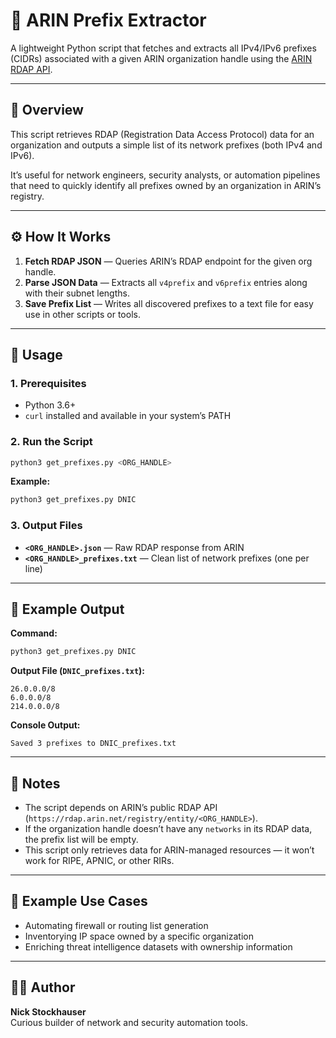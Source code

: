 # 🧩 ARIN Prefix Extractor

A lightweight Python script that fetches and extracts all IPv4/IPv6 prefixes (CIDRs) associated with a given ARIN organization handle using the [ARIN RDAP API](https://rdap.arin.net/registry/).

---

## 📘 Overview

This script retrieves RDAP (Registration Data Access Protocol) data for an organization and outputs a simple list of its network prefixes (both IPv4 and IPv6).  

It’s useful for network engineers, security analysts, or automation pipelines that need to quickly identify all prefixes owned by an organization in ARIN’s registry.

---

## ⚙️ How It Works

1. **Fetch RDAP JSON** — Queries ARIN’s RDAP endpoint for the given org handle.  
2. **Parse JSON Data** — Extracts all `v4prefix` and `v6prefix` entries along with their subnet lengths.  
3. **Save Prefix List** — Writes all discovered prefixes to a text file for easy use in other scripts or tools.

---

## 🚀 Usage

### **1. Prerequisites**

- Python 3.6+
- `curl` installed and available in your system’s PATH

### **2. Run the Script**

```bash
python3 get_prefixes.py <ORG_HANDLE>
```

**Example:**

```bash
python3 get_prefixes.py DNIC
```

### **3. Output Files**

- **`<ORG_HANDLE>.json`** — Raw RDAP response from ARIN  
- **`<ORG_HANDLE>_prefixes.txt`** — Clean list of network prefixes (one per line)

---

## 📄 Example Output

**Command:**
```bash
python3 get_prefixes.py DNIC
```

**Output File (`DNIC_prefixes.txt`):**
```
26.0.0.0/8
6.0.0.0/8
214.0.0.0/8
```

**Console Output:**
```
Saved 3 prefixes to DNIC_prefixes.txt
```

---

## 🧠 Notes

- The script depends on ARIN’s public RDAP API (`https://rdap.arin.net/registry/entity/<ORG_HANDLE>`).
- If the organization handle doesn’t have any `networks` in its RDAP data, the prefix list will be empty.
- This script only retrieves data for ARIN-managed resources — it won’t work for RIPE, APNIC, or other RIRs.

---

## 🧰 Example Use Cases

- Automating firewall or routing list generation  
- Inventorying IP space owned by a specific organization  
- Enriching threat intelligence datasets with ownership information  

---

## 🧑‍💻 Author

**Nick Stockhauser**  
Curious builder of network and security automation tools.
